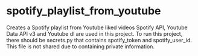 # spotify_playlist_from_youtube
Creates a Spotify playlist from Youtube liked videos
Spotify API, Youtube Data API v3 and Youtube dl are used in this project.
To run this project, there should be secrets.py that contains spotify_token and spotify_user_id. This file is not shared due to containing private information.

